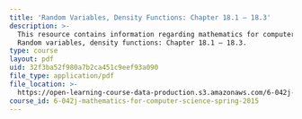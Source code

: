 ```yaml
---
title: 'Random Variables, Density Functions: Chapter 18.1 – 18.3'
description: >-
  This resource contains information regarding mathematics for computer science:
  Random variables, density functions: Chapter 18.1 – 18.3.
type: course
layout: pdf
uid: 32f3ba52f980a7b2ca451c9eef93a090
file_type: application/pdf
file_location: >-
  https://open-learning-course-data-production.s3.amazonaws.com/6-042j-mathematics-for-computer-science-spring-2015/32f3ba52f980a7b2ca451c9eef93a090_MIT6_042JS15_Session31.pdf
course_id: 6-042j-mathematics-for-computer-science-spring-2015
---
```

